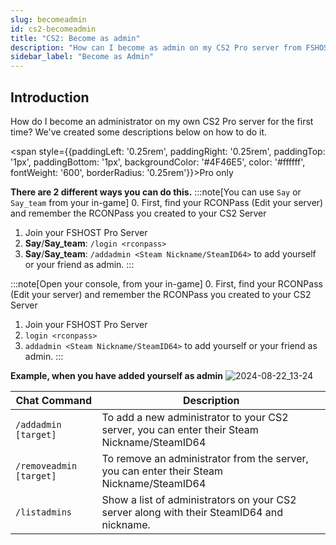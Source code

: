 ```yaml
---
slug: becomeadmin
id: cs2-becomeadmin
title: "CS2: Become as admin"
description: "How can I become as admin on my CS2 Pro server from FSHOST"
sidebar_label: "Become as Admin"
---
```


## Introduction
How do I become an administrator on my own CS2 Pro server for the first time? We've created some descriptions below on how to do it.

<span style={{paddingLeft: '0.25rem', paddingRight: '0.25rem', paddingTop: '1px', paddingBottom: '1px', backgroundColor: '#4F46E5', color: '#ffffff', fontWeight: '600', borderRadius: '0.25rem'}}>Pro only</span>

**There are 2 different ways you can do this.**
:::note[You can use `Say` or `Say_team` from your in-game]
0. First, find your RCONPass (Edit your server) and remember the RCONPass you created to your CS2 Server
1. Join your FSHOST Pro Server
2. **Say**/**Say_team**: `/login <rconpass>`
3. **Say**/**Say_team**: `/addadmin <Steam Nickname/SteamID64>` to add yourself or your friend as admin.
:::

:::note[Open your console, from your in-game]
0. First, find your RCONPass (Edit your server) and remember the RCONPass you created to your CS2 Server
1. Join your FSHOST Pro Server
2. `login <rconpass>` 
3. `addadmin <Steam Nickname/SteamID64>` to add yourself or your friend as admin.
:::

**Example, when you have added yourself as admin**
![2024-08-22_13-24](https://github.com/user-attachments/assets/74a456ce-627a-4508-ab33-c827415b6593)


| Chat Command | Description |
| ------------ | ----------- |
| `/addadmin [target]` | To add a new administrator to your CS2 server, you can enter their Steam Nickname/SteamID64 |
| `/removeadmin [target]` | To remove an administrator from the server, you can enter their Steam Nickname/SteamID64 |
| `/listadmins` | Show a list of administrators on your CS2 server along with their SteamID64 and nickname. |
